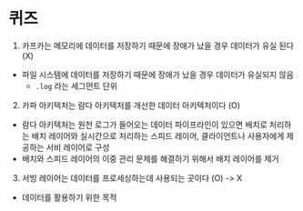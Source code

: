 # 퀴즈

1) 카프카는 메모리에 데이터를 저장하기 때문에 장애가 났을 경우 데이터가 유실 된다 (X)
  - 파일 시스템에 데이터를 저장하기 때문에 장애가 났을 경우 데이터가 유실되지 않음
    - `.log` 라는 세그먼트 단위
2) 카파 아키텍처는 람다 아키텍처를 개선한 데이터 아키텍처이다 (O)
  - 람다 아키텍처는 원천 로그가 들어오는 데이터 파이프라인이 있으면 배치로 처리하는 배치 레이어와 실시간으로 처리하는 스피드 레이어, 클라이언트나 사용자에게 제공하는 서비 레이어로 구성
  - 배치와 스피드 레이어의 이중 관리 문제를 해결하기 위해서 배치 레이어를 제거
3) 서빙 레이어는 데이터를 프로세싱하는데 사용되는 곳이다 (O) -> X
  - 데이터를 활용하기 위한 목적
